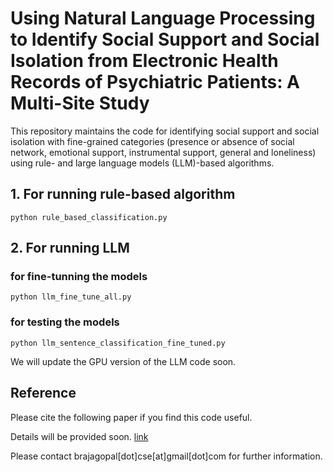 # Using Natural Language Processing to Identify  Social Support and Social Isolation from Electronic Health Records of Psychiatric Patients: A Multi-Site Study

This repository maintains the code for identifying social support and social isolation with fine-grained categories (presence or absence of social network, emotional support, instrumental support, general and loneliness) using rule- and large language models (LLM)-based algorithms. 

## 1. For running rule-based algorithm
	python rule_based_classification.py

## 2. For running LLM 

### for fine-tunning the models
	python llm_fine_tune_all.py

### for testing the models
	python llm_sentence_classification_fine_tuned.py

We will update the GPU version of the LLM code soon. 


## Reference

Please cite the following paper if you find this code useful.

Details will be provided soon. [link](https://github.com/brajagopalcse/SISU)

Please contact brajagopal[dot]cse[at]gmail[dot]com for further information. 

